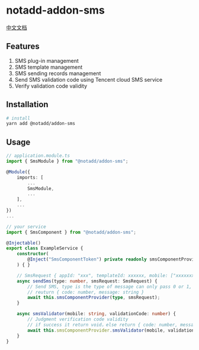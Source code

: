 # notadd-addon-sms

[中文文档](./README_zh.md)

## Features

1. SMS plug-in management
2. SMS template management
3. SMS sending records management
4. Send SMS validation code using Tencent cloud SMS service
5. Verify validation code validity

## Installation

```bash
# install
yarn add @notadd/addon-sms
```

## Usage

```typescript
// application.module.ts
import { SmsModule } from "@notadd/addon-sms";

@Module({
    imports: [
        ...
        SmsModule,
        ...
    ],
    ...
})
...

// your service
import { SmsComponent } from "@notadd/addon-sms";

@Injectable()
export class ExampleService {
    constructor(
        @Inject("SmsComponentToken") private readonly smsComponentProvider: SmsComponent,
    ) { }

    // SmsRequest { appId: "xxx", templateId: xxxxxx, mobile: ["xxxxxxxxxxx"] }
    async sendSms(type: number, smsRequest: SmsRequest) {
        // Send SMS, type is the type of message can only pass 0 or 1, 0 is a notification message, 1 is a verification code message
        // reuturn { code: number, message: string }
        await this.smsComponentProvider(type, smsRequest);
    }

    async smsValidator(mobile: string, validationCode: number) {
        // Judgment verification code validity
        // if success it return void，else return { code: number, message: string }
        await this.smsComponentProvider.smsValidator(mobile, validationCode);
    }
}
```